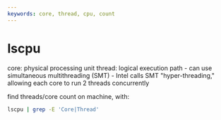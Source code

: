 ```yaml
---
keywords: core, thread, cpu, count
---
```


# lscpu 

core: physical processing unit
thread: logical execution path 
    - can use simultaneous multithreading (SMT)
    - Intel calls SMT "hyper-threading," allowing each core to run 2 threads concurrently

find threads/core count on machine, with:

```bash On linux/mac, run:
lscpu | grep -E 'Core|Thread'
```

